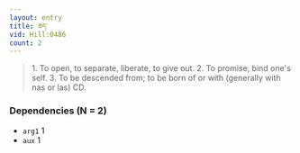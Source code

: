 ```yaml
---
layout: entry
title: ཆད་
vid: Hill:0486
count: 2
---
```

> 1\. To open, to separate, liberate, to give out\. 2\. To promise, bind one's self\. 3\. To be descended from; to be born of or with (generally with nas or las) CD\.


### Dependencies (N = 2)
* `arg1` 1
* `aux` 1
